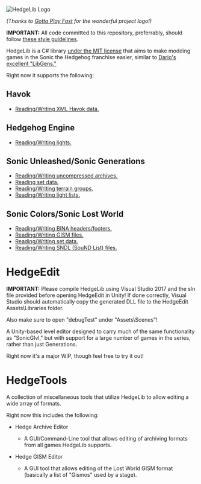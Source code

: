 ![HedgeLib Logo](Logo-small.png?raw=true)

*(Thanks to [Gotta Play Fast](https://www.youtube.com/channel/UCZfOGBkXRKICFozWU5bE0Xg) for the wonderful project logo!)*

**IMPORTANT:** All code committed to this repository, preferrably, should follow [these style guidelines](https://github.com/Radfordhound/HedgeLib/wiki/Code-Style).

HedgeLib is a C# library [under the MIT license](https://github.com/Radfordhound/HedgeLib/blob/master/License.txt) that aims to make modding games in the Sonic the Hedgehog franchise easier, similar to [Dario's excellent "LibGens."](https://github.com/DarioSamo/libgens-sonicglvl)

Right now it supports the following:

## Havok
- [Reading/Writing XML Havok data.](HedgeLib/Collison/Havok.cs)

## Hedgehog Engine
- [Reading/Writing lights.](HedgeLib/Lights/Light.cs)

## Sonic Unleashed/Sonic Generations
- [Reading/Writing uncompressed archives.](HedgeLib/Archives/GensArchive.cs)
- [Reading set data.](HedgeLib/Sets/GensSetData.cs)
- [Reading/Writing terrain groups.](HedgeLib/Terrain/GensTerrainGroup.cs)
- [Reading/Writing light lists.](HedgeLib/Lights/GensLightList.cs)

## Sonic Colors/Sonic Lost World
- [Reading/Writing BINA headers/footers.](HedgeLib/Misc/BINA.cs)
- [Reading/Writing GISM files.](HedgeLib/Misc/LWGism.cs)
- [Reading/Writing set data.](HedgeLib/Sets/SOBJ.cs)
- [Reading/Writing SNDL (SouND List) files.](HedgeLib/Sound/ColorsSNDL.cs)

# HedgeEdit
**IMPORTANT:** Please compile HedgeLib using Visual Studio 2017 and the sln file provided before opening HedgeEdit in Unity!
If done correctly, Visual Studio should automatically copy the generated DLL file to the HedgeEdit Assets\Libraries folder.

Also make sure to open "debugTest" under "Assets\Scenes"!


A Unity-based level editor designed to carry much of the same functionality as "SonicGlvl," but with support for a large number of games in the series, rather than just Generations.

Right now it's a major WIP, though feel free to try it out!

# HedgeTools
A collection of miscellaneous tools that utilize HedgeLib to allow editing a wide array of formats.

Right now this includes the following:

- Hedge Archive Editor
  * A GUI/Command-Line tool that allows editing of archiving formats from all games HedgeLib supports.

- Hedge GISM Editor
  * A GUI tool that allows editing of the Lost World GISM format (basically a list of "Gismos" used by a stage).
